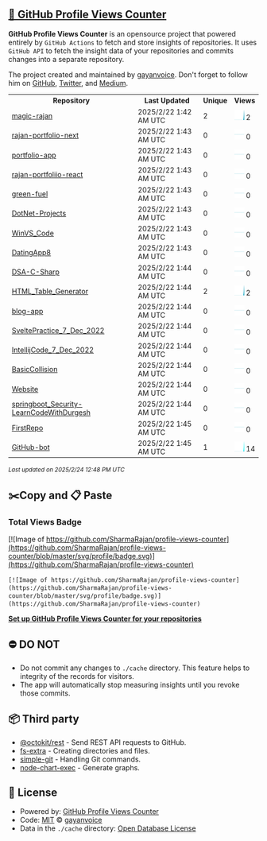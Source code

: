 ## [🚀 GitHub Profile Views Counter](https://github.com/gayanvoice/github-profile-views-counter)
**GitHub Profile Views Counter** is an opensource project that powered entirely by  `GitHub Actions` to fetch and store insights of repositories.
It uses `GitHub API` to fetch the insight data of your repositories and commits changes into a separate repository.

The project created and maintained by [gayanvoice](https://github.com/gayanvoice). Don't forget to follow him on [GitHub](https://github.com/gayanvoice), [Twitter](https://twitter.com/gayanvoice), and [Medium](https://gayanvoice.medium.com/).

<table>
	<tr>
		<th>
			Repository
		</th>
		<th>
			Last Updated
		</th>
		<th>
			Unique
		</th>
		<th>
			Views
		</th>
	</tr>
	<tr>
		<td>
			<a href="https://github.com/SharmaRajan/profile-views-counter/tree/master/readme/871952122/year.md">
				magic-rajan
			</a>
		</td>
		<td>
			2025/2/22 1:42 AM UTC
		</td>
		<td>
			2
		</td>
		<td>
			<img alt="Response time graph" src="https://github.com/SharmaRajan/profile-views-counter/raw/master/graph/871952122/small/year.png" height="20"> 2
		</td>
	</tr>
	<tr>
		<td>
			<a href="https://github.com/SharmaRajan/profile-views-counter/tree/master/readme/871822582/year.md">
				rajan-portfolio-next
			</a>
		</td>
		<td>
			2025/2/22 1:43 AM UTC
		</td>
		<td>
			0
		</td>
		<td>
			<img alt="Response time graph" src="https://github.com/SharmaRajan/profile-views-counter/raw/master/graph/871822582/small/year.png" height="20"> 0
		</td>
	</tr>
	<tr>
		<td>
			<a href="https://github.com/SharmaRajan/profile-views-counter/tree/master/readme/866813614/year.md">
				portfolio-app
			</a>
		</td>
		<td>
			2025/2/22 1:43 AM UTC
		</td>
		<td>
			0
		</td>
		<td>
			<img alt="Response time graph" src="https://github.com/SharmaRajan/profile-views-counter/raw/master/graph/866813614/small/year.png" height="20"> 0
		</td>
	</tr>
	<tr>
		<td>
			<a href="https://github.com/SharmaRajan/profile-views-counter/tree/master/readme/865097031/year.md">
				rajan-portfoliio-react
			</a>
		</td>
		<td>
			2025/2/22 1:43 AM UTC
		</td>
		<td>
			0
		</td>
		<td>
			<img alt="Response time graph" src="https://github.com/SharmaRajan/profile-views-counter/raw/master/graph/865097031/small/year.png" height="20"> 0
		</td>
	</tr>
	<tr>
		<td>
			<a href="https://github.com/SharmaRajan/profile-views-counter/tree/master/readme/778385283/year.md">
				green-fuel
			</a>
		</td>
		<td>
			2025/2/22 1:43 AM UTC
		</td>
		<td>
			0
		</td>
		<td>
			<img alt="Response time graph" src="https://github.com/SharmaRajan/profile-views-counter/raw/master/graph/778385283/small/year.png" height="20"> 0
		</td>
	</tr>
	<tr>
		<td>
			<a href="https://github.com/SharmaRajan/profile-views-counter/tree/master/readme/779474337/year.md">
				DotNet-Projects
			</a>
		</td>
		<td>
			2025/2/22 1:43 AM UTC
		</td>
		<td>
			0
		</td>
		<td>
			<img alt="Response time graph" src="https://github.com/SharmaRajan/profile-views-counter/raw/master/graph/779474337/small/year.png" height="20"> 0
		</td>
	</tr>
	<tr>
		<td>
			<a href="https://github.com/SharmaRajan/profile-views-counter/tree/master/readme/786263328/year.md">
				WinVS_Code
			</a>
		</td>
		<td>
			2025/2/22 1:43 AM UTC
		</td>
		<td>
			0
		</td>
		<td>
			<img alt="Response time graph" src="https://github.com/SharmaRajan/profile-views-counter/raw/master/graph/786263328/small/year.png" height="20"> 0
		</td>
	</tr>
	<tr>
		<td>
			<a href="https://github.com/SharmaRajan/profile-views-counter/tree/master/readme/780667058/year.md">
				DatingApp8
			</a>
		</td>
		<td>
			2025/2/22 1:43 AM UTC
		</td>
		<td>
			0
		</td>
		<td>
			<img alt="Response time graph" src="https://github.com/SharmaRajan/profile-views-counter/raw/master/graph/780667058/small/year.png" height="20"> 0
		</td>
	</tr>
	<tr>
		<td>
			<a href="https://github.com/SharmaRajan/profile-views-counter/tree/master/readme/779497045/year.md">
				DSA-C-Sharp
			</a>
		</td>
		<td>
			2025/2/22 1:44 AM UTC
		</td>
		<td>
			0
		</td>
		<td>
			<img alt="Response time graph" src="https://github.com/SharmaRajan/profile-views-counter/raw/master/graph/779497045/small/year.png" height="20"> 0
		</td>
	</tr>
	<tr>
		<td>
			<a href="https://github.com/SharmaRajan/profile-views-counter/tree/master/readme/778969643/year.md">
				HTML_Table_Generator
			</a>
		</td>
		<td>
			2025/2/22 1:44 AM UTC
		</td>
		<td>
			2
		</td>
		<td>
			<img alt="Response time graph" src="https://github.com/SharmaRajan/profile-views-counter/raw/master/graph/778969643/small/year.png" height="20"> 2
		</td>
	</tr>
	<tr>
		<td>
			<a href="https://github.com/SharmaRajan/profile-views-counter/tree/master/readme/778360962/year.md">
				blog-app
			</a>
		</td>
		<td>
			2025/2/22 1:44 AM UTC
		</td>
		<td>
			0
		</td>
		<td>
			<img alt="Response time graph" src="https://github.com/SharmaRajan/profile-views-counter/raw/master/graph/778360962/small/year.png" height="20"> 0
		</td>
	</tr>
	<tr>
		<td>
			<a href="https://github.com/SharmaRajan/profile-views-counter/tree/master/readme/575378569/year.md">
				SveltePractice_7_Dec_2022
			</a>
		</td>
		<td>
			2025/2/22 1:44 AM UTC
		</td>
		<td>
			0
		</td>
		<td>
			<img alt="Response time graph" src="https://github.com/SharmaRajan/profile-views-counter/raw/master/graph/575378569/small/year.png" height="20"> 0
		</td>
	</tr>
	<tr>
		<td>
			<a href="https://github.com/SharmaRajan/profile-views-counter/tree/master/readme/575362710/year.md">
				IntellijCode_7_Dec_2022
			</a>
		</td>
		<td>
			2025/2/22 1:44 AM UTC
		</td>
		<td>
			0
		</td>
		<td>
			<img alt="Response time graph" src="https://github.com/SharmaRajan/profile-views-counter/raw/master/graph/575362710/small/year.png" height="20"> 0
		</td>
	</tr>
	<tr>
		<td>
			<a href="https://github.com/SharmaRajan/profile-views-counter/tree/master/readme/574610783/year.md">
				BasicCollision
			</a>
		</td>
		<td>
			2025/2/22 1:44 AM UTC
		</td>
		<td>
			0
		</td>
		<td>
			<img alt="Response time graph" src="https://github.com/SharmaRajan/profile-views-counter/raw/master/graph/574610783/small/year.png" height="20"> 0
		</td>
	</tr>
	<tr>
		<td>
			<a href="https://github.com/SharmaRajan/profile-views-counter/tree/master/readme/415340637/year.md">
				Website
			</a>
		</td>
		<td>
			2025/2/22 1:44 AM UTC
		</td>
		<td>
			0
		</td>
		<td>
			<img alt="Response time graph" src="https://github.com/SharmaRajan/profile-views-counter/raw/master/graph/415340637/small/year.png" height="20"> 0
		</td>
	</tr>
	<tr>
		<td>
			<a href="https://github.com/SharmaRajan/profile-views-counter/tree/master/readme/443017465/year.md">
				springboot_Security-LearnCodeWithDurgesh
			</a>
		</td>
		<td>
			2025/2/22 1:44 AM UTC
		</td>
		<td>
			0
		</td>
		<td>
			<img alt="Response time graph" src="https://github.com/SharmaRajan/profile-views-counter/raw/master/graph/443017465/small/year.png" height="20"> 0
		</td>
	</tr>
	<tr>
		<td>
			<a href="https://github.com/SharmaRajan/profile-views-counter/tree/master/readme/343410109/year.md">
				FirstRepo
			</a>
		</td>
		<td>
			2025/2/22 1:45 AM UTC
		</td>
		<td>
			0
		</td>
		<td>
			<img alt="Response time graph" src="https://github.com/SharmaRajan/profile-views-counter/raw/master/graph/343410109/small/year.png" height="20"> 0
		</td>
	</tr>
	<tr>
		<td>
			<a href="https://github.com/SharmaRajan/profile-views-counter/tree/master/readme/936353910/year.md">
				GitHub-bot
			</a>
		</td>
		<td>
			2025/2/22 1:45 AM UTC
		</td>
		<td>
			1
		</td>
		<td>
			<img alt="Response time graph" src="https://github.com/SharmaRajan/profile-views-counter/raw/master/graph/936353910/small/year.png" height="20"> 14
		</td>
	</tr>
</table>

<small><i>Last updated on 2025/2/24 12:48 PM UTC</i></small>

## ✂️Copy and 📋 Paste
### Total Views Badge
[![Image of https://github.com/SharmaRajan/profile-views-counter](https://github.com/SharmaRajan/profile-views-counter/blob/master/svg/profile/badge.svg)](https://github.com/SharmaRajan/profile-views-counter)

```readme
[![Image of https://github.com/SharmaRajan/profile-views-counter](https://github.com/SharmaRajan/profile-views-counter/blob/master/svg/profile/badge.svg)](https://github.com/SharmaRajan/profile-views-counter)
```
[**Set up GitHub Profile Views Counter for your repositories**](https://github.com/gayanvoice/github-profile-views-counter)
## ⛔ DO NOT
- Do not commit any changes to `./cache` directory. This feature helps to integrity of the records for visitors.
- The app will automatically stop measuring insights until you revoke those commits.
## 📦 Third party

- [@octokit/rest](https://www.npmjs.com/package/@octokit/rest) - Send REST API requests to GitHub.
- [fs-extra](https://www.npmjs.com/package/fs-extra) - Creating directories and files.
- [simple-git](https://www.npmjs.com/package/simple-git) - Handling Git commands.
- [node-chart-exec](https://www.npmjs.com/package/node-chart-exec) - Generate graphs.
## 📄 License
- Powered by: [GitHub Profile Views Counter](https://github.com/gayanvoice/github-profile-views-counter)
- Code: [MIT](./LICENSE) © [gayanvoice](https://github.com/gayanvoice)
- Data in the `./cache` directory: [Open Database License](https://opendatacommons.org/licenses/odbl/1-0/)
